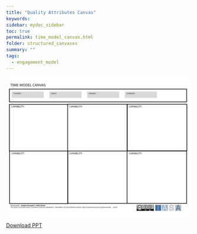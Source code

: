 ```yaml
---
title: "Quality Attributes Canvas"
keywords: 
sidebar: mydoc_sidebar
toc: true
permalink: time_model_canvas.html
folder: structured_canvases
summary: ""
tags: 
  - engagement_model
---
```




![image001](media/time_model_canvas.svg)

[Download PPT](media/ppt/time_model_canvas.pptx)